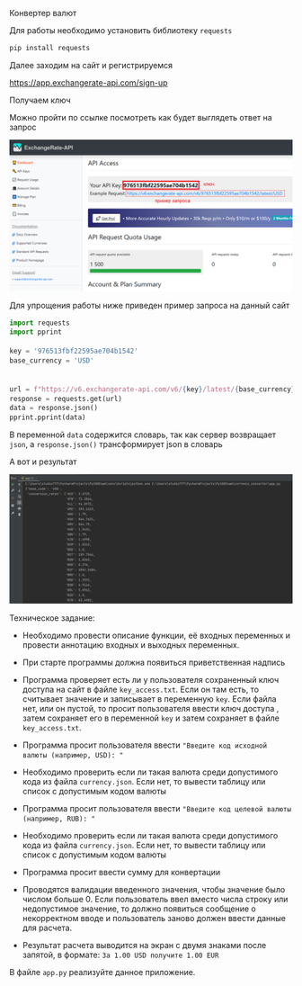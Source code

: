 Конвертер валют

Для работы необходимо установить библиотеку `requests`

```python
pip install requests
```

Далее заходим на сайт и регистрируемся

https://app.exchangerate-api.com/sign-up

Получаем ключ

Можно пройти по ссылке посмотреть как будет выглядеть ответ на запрос

![img.png](img.png)

Для упрощения работы ниже приведен пример запроса на данный сайт

```python
import requests
import pprint

key = '976513fbf22595ae704b1542'
base_currency = 'USD'


url = f"https://v6.exchangerate-api.com/v6/{key}/latest/{base_currency}"
response = requests.get(url)
data = response.json()
pprint.pprint(data)
```

В переменной `data` содержится словарь, так как сервер возвращает `json`, а `response.json()` трансформирует json в словарь

А вот и результат

![img_1.png](img_1.png)

Техническое задание:

* Необходимо провести описание функции, её входных переменных и провести аннотацию входных и выходных переменных.

* При старте программы должна появиться приветственная надпись

* Программа проверяет есть ли у пользователя сохраненный ключ доступа на сайт в файле `key_access.txt`. Если он там есть,
то считывает значение и записывает в переменную `key`. Если файла нет, или он пустой, то просит пользователя ввести ключ доступа
, затем сохраняет его в переменной `key` и затем сохраняет в файле `key_access.txt`.

* Программа просит пользователя ввести `"Введите код исходной валюты (например, USD): "`

* Необходимо проверить если ли такая валюта среди допустимого кода из файла `currency.json`. Если нет, то вывести таблицу или список с допустимым кодом валюты

* Программа просит пользователя ввести `"Введите код целевой валюты (например, RUB): "`

* Необходимо проверить если ли такая валюта среди допустимого кода из файла `currency.json`. Если нет, то вывести таблицу или список с допустимым кодом валюты

* Программа просит ввести сумму для конвертации

* Проводятся валидации введенного значения, чтобы значение было числом больше 0. Если пользователь ввел вместо числа строку или недопустимое значение, 
то должно появиться сообщение о некорректном вводе и пользователь заново должен ввести данные для расчета.

* Результат расчета выводится на экран с двумя знаками после запятой, в формате: `За 1.00 USD получите 1.00 EUR`

В файле `app.py` реализуйте данное приложение.